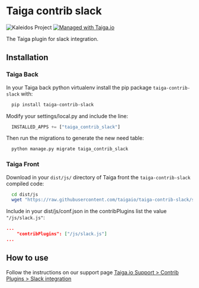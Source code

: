 Taiga contrib slack
===================

![Kaleidos Project](http://kaleidos.net/static/img/badge.png "Kaleidos Project")
[![Managed with Taiga.io](https://taiga.io/media/support/attachments/article-22/banner-gh.png)](https://taiga.io "Managed with Taiga.io")

The Taiga plugin for slack integration.

Installation
------------

### Taiga Back

In your Taiga back python virtualenv install the pip package `taiga-contrib-slack` with:

```bash
  pip install taiga-contrib-slack
```

Modify your settings/local.py and include the line:

```python
  INSTALLED_APPS += ["taiga_contrib_slack"]
```

Then run the migrations to generate the new need table:

```bash
  python manage.py migrate taiga_contrib_slack
```

### Taiga Front

Download in your `dist/js/` directory of Taiga front the `taiga-contrib-slack` compiled code:

```bash
  cd dist/js
  wget "https://raw.githubusercontent.com/taigaio/taiga-contrib-slack/stable/front/dist/slack.js"
```

Include in your dist/js/conf.json in the contribPlugins list the value `"/js/slack.js"`:

```json
...
    "contribPlugins": ["/js/slack.js"]
...
```

How to use
----------

Follow the instructions on our support page [Taiga.io Support > Contrib Plugins > Slack integration](https://taiga.io/support/slack-integration/ "Taiga.io Support > Contrib Plugins > Slack integration")
